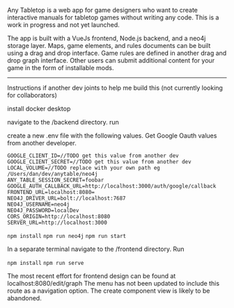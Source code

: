 Any Tabletop is a web app for game designers who want to create interactive manuals for tabletop games without writing any code.
This is a work in progress and not yet launched.

The app is built with a VueJs frontend, Node.js backend, and a neo4j storage layer. Maps, game elements, and rules documents can be built using a drag and drop interface. Game rules are defined in another drag and drop graph interface. Other users can submit additional content for your game in the form of installable mods. 


---
Instructions if another dev joints to help me build this (not currently looking for collaborators)

install docker desktop

navigate to the /backend directory. run

create a new .env file with the following values. Get Google Oauth values from another developer.

```dotenv
GOOGLE_CLIENT_ID=//TODO get this value from another dev
GOOGLE_CLIENT_SECRET=//TODO get this value from another dev
LOCAL_VOLUME=//TODO replace with your own path eg /Users/dan/dev/anytable/neo4j
ANY_TABLE_SESSION_SECRET=foobar
GOOGLE_AUTH_CALLBACK_URL=http://localhost:3000/auth/google/callback
FRONTEND_URL=localhost:8080=
NEO4J_DRIVER_URL=bolt://localhost:7687
NEO4J_USERNAME=neo4j
NEO4J_PASSWORD=localDev
CORS_ORIGIN=http://localhost:8080
SERVER_URL=http://localhost:3000
```



`npm install`
`npm run neo4j`
`npm run start`

In a separate terminal navigate to the /frontend directory. Run

`npm install`
`npm run serve`

The most recent effort for frontend design can be found at localhost:8080/edit/graph 
The menu has not been updated to include this route as a navigation option. 
The create component view is likely to be abandoned.
